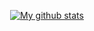 <center>
  
[![My github stats](https://github-readme-stats.vercel.app/api?username=rronkurtishi&count_private=true&show_icons=true&theme=gruvbox)](https://github.com/rronkurtishi/github-readme-stats)


</center>
